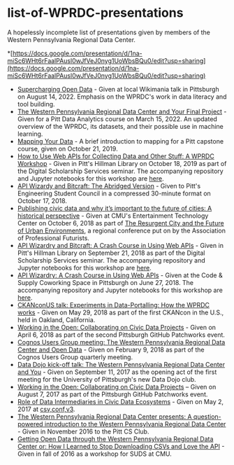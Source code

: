 # list-of-WPRDC-presentations
A hopelessly incomplete list of presentations given by members of the Western Pennsylvania Regional Data Center.

*[https://docs.google.com/presentation/d/1na-miSc6WHt6rFaalPAusl0wJfVeJ0nyg1UoWbsBQu0/edit?usp=sharing](https://docs.google.com/presentation/d/1na-miSc6WHt6rFaalPAusl0wJfVeJ0nyg1UoWbsBQu0/edit?usp=sharing)

* [Supercharging Open Data](https://docs.google.com/presentation/d/1MDlcLFAsez1JtoftZQ4tjHnulHwgk72x-EkRM3qgL6c/edit?usp=sharing) - Given at local Wikimania talk in Pittsburgh on August 14, 2022. Emphasis on the WPRDC's work in data literacy and tool building.
* [The Western Pennsylvania Regional Data Center and Your Final Project](https://docs.google.com/presentation/d/1uF4ZEQrRkgIOjCwFKCOea0TyDVXqRmhb7SGO3ln5v5c/edit?usp=sharing) - Given for a Pitt Data Analytics course on March 15, 2022. An updated overview of the WPRDC, its datasets, and their possible use in machine learning.
* [Mapping Your Data](https://docs.google.com/presentation/d/1c7ybp6GAXP80KioS0N3s5Rvkv1eGMysHT4hA7V1SmD8/edit#slide=id.g3f6b13f58c_0_26) - A brief introduction to mapping for a Pitt capstone course, given on October 21, 2019.
* [How to Use Web APIs for Collecting Data and Other Stuff: A WPRDC Workshop](https://docs.google.com/presentation/d/1jVu3kkHBwe46VpjeF8aTBTv6KGIplTKMHwn_PcLoydc/edit?usp=sharing) - Given in Pitt's Hillman Library on October 18, 2019 as part of the Digital Scholarship Services seminar. The accompanying repository and Jupyter notebooks for this workshop are [here](https://github.com/WPRDC/api-training).
* [API Wizardy and Bitcraft: The Abridged Version](https://docs.google.com/presentation/d/1oaYRmj878sT_hOO62GCdkjFzIg4IqrehPgotOTXe5Jg) - Given to Pitt's Engineering Student Council in a compressed 30-minute format on October 17, 2018.
* [Publishing civic data and why it’s important to the future of cities: A historical perspective](https://docs.google.com/presentation/d/1n10cZkulmzCPkb9WAVJB-FvNGB3k5BP5BABY2Q9mqYg) - Given at CMU's Entertainment Technology Center on October 6, 2018 as part of [The Resurgent City and the Future of Urban Environments](https://profuturists.wildapricot.org/event-2895835), a regional conference put on by the Association of Professional Futurists.
* [API Wizardry and Bitcraft: A Crash Course in Using Web APIs](https://docs.google.com/presentation/d/16c6B33NYBCB2Ri4R5-mcI4wQi7Pf4JP1lHNCNJnAB_I) - Given in Pitt's Hillman Library on September 21, 2018 as part of the Digital Scholarship Services seminar. The accompanying repository and Jupyter notebooks for this workshop are [here](https://github.com/WPRDC/api-training).
* [API Wizardry: A Crash Course in Using Web APIs](https://docs.google.com/presentation/d/19bP_khVtanOgCmoEg8qKoLjhh01rz1TFuss12MFz96E) - Given at the Code & Supply Coworking Space in Pittsburgh on June 27, 2018. The accompanying repository and Jupyter notebooks for this workshop are [here](https://github.com/WPRDC/api-training).
* [CKANconUS talk: Experiments in Data-Portalling: How the WPRDC works](https://docs.google.com/presentation/d/17jHaROZsN_X5mmxY3YwFKR04MuFboAsW7NvmmyL979U/edit?usp=sharing) - Given on May 29, 2018 as part of the first CKANcon in the U.S., held in Oakland, California.
* [Working in the Open: Collaborating on Civic Data Projects](https://docs.google.com/presentation/d/1UIJMTAaXmLTP6smH-A2BqNpYra0vT-P7_4sB1raCdtI/edit?usp=sharing) - Given on April 6, 2018 as part of the second Pittsburgh GitHub Patchworks event.
* [Cognos Users Group meeting: The Western Pennsylvania Regional Data Center and Open Data](https://docs.google.com/presentation/d/1oVTTK_upme8_DLwhhCOaMOFo7k8WinApjXqC--RoWjc/edit?usp=sharing) - Given on February 9, 2018 as part of the Cognos Users Group quarterly meeting.
* [Data Dojo kick-off talk: The Western Pennsylvania Regional Data Center and You](https://docs.google.com/presentation/d/1eTSFZj0Z9UctP2UfUSSKEiBBH-IYAnc5JB6gMQ5wnjk) - Given on September 11, 2017 as the opening act of the first meeting for the University of Pittsburgh's new Data Dojo club.
* [Working in the Open: Collaborating on Civic Data Projects](https://docs.google.com/presentation/d/1k0Kq7BEUD1Kw96YhoF4mBKk66CWl4x4o7UFPKGVrILw) – Given on August 7, 2017 as part of the Pittsburgh GitHub Patchworks event. <!--The one about the PantherView project.-->
* [Role of Data Intermediaries in Civic Data Ecosystems](https://docs.google.com/presentation/d/1GqaDEVjhBkwSfFWfoPttB_mhs1AP_NaKd0k2Mh_NOHk/) - Given on May 2, 2017 at [csv,conf,v3](https://csvconf.com/).
* [The Western Pennsylvania Regional Data Center presents: A question-powered introduction to the Western Pennsylvania Regional Data Center](https://docs.google.com/presentation/d/1Me2JOt4AgZwigne0rgj6nHvt8Q7hj6ynyhLLtgi4LFg) - Given in November 2016 to the Pitt CS Club. <!-- The one that profiled different datasets and found things on porches. -->
* [Getting Open Data through the Western Pennsylvania Regional Data Center or: How I Learned to Stop Downloading CSVs and Love the API](https://docs.google.com/presentation/d/1zXTJ6VfbdCU14PobXvXeIC1XiyigvG3xWYvyeNnIhCE) - Given in fall of 2016 as a workshop for SUDS at CMU. <!-- The one with the TwitterBot demo and Jupyter notebooks. -->
